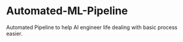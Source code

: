 # Automated-ML-Pipeline
Automated Pipeline to help AI engineer life dealing with basic process easier.
